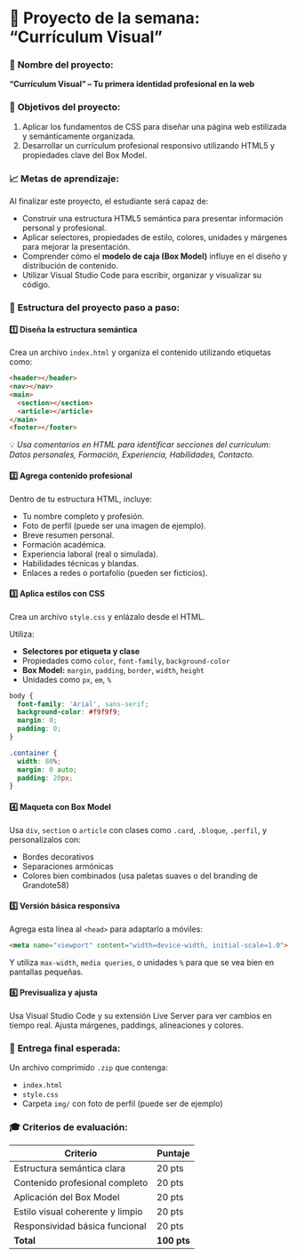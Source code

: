 # 💼 **Proyecto de la semana: “Currículum Visual”**

### 🎨 **Nombre del proyecto:**

**“Currículum Visual” – Tu primera identidad profesional en la web**

### 🎯 **Objetivos del proyecto:**

1. Aplicar los fundamentos de CSS para diseñar una página web estilizada y semánticamente organizada.
2. Desarrollar un currículum profesional responsivo utilizando HTML5 y propiedades clave del Box Model.

### 📈 **Metas de aprendizaje:**

Al finalizar este proyecto, el estudiante será capaz de:

- Construir una estructura HTML5 semántica para presentar información personal y profesional.
- Aplicar selectores, propiedades de estilo, colores, unidades y márgenes para mejorar la presentación.
- Comprender cómo el **modelo de caja (Box Model)** influye en el diseño y distribución de contenido.
- Utilizar Visual Studio Code para escribir, organizar y visualizar su código.

### 🧱 **Estructura del proyecto paso a paso:**

#### 1️⃣ **Diseña la estructura semántica**

Crea un archivo `index.html` y organiza el contenido utilizando etiquetas como:

```html
<header></header>
<nav></nav>
<main>
  <section></section>
  <article></article>
</main>
<footer></footer>
```

💡 *Usa comentarios en HTML para identificar secciones del currículum: Datos personales, Formación, Experiencia, Habilidades, Contacto.*

#### 2️⃣ **Agrega contenido profesional**

Dentro de tu estructura HTML, incluye:

- Tu nombre completo y profesión.
- Foto de perfil (puede ser una imagen de ejemplo).
- Breve resumen personal.
- Formación académica.
- Experiencia laboral (real o simulada).
- Habilidades técnicas y blandas.
- Enlaces a redes o portafolio (pueden ser ficticios).

#### 3️⃣ **Aplica estilos con CSS**

Crea un archivo `style.css` y enlázalo desde el HTML.

Utiliza:

- **Selectores por etiqueta y clase**
- Propiedades como `color`, `font-family`, `background-color`
- **Box Model:** `margin`, `padding`, `border`, `width`, `height`
- Unidades como `px`, `em`, `%`

```css
body {
  font-family: 'Arial', sans-serif;
  background-color: #f9f9f9;
  margin: 0;
  padding: 0;
}

.container {
  width: 80%;
  margin: 0 auto;
  padding: 20px;
}
```

#### 4️⃣ **Maqueta con Box Model**

Usa `div`, `section` o `article` con clases como `.card`, `.bloque`, `.perfil`, y personalízalos con:

- Bordes decorativos
- Separaciones armónicas
- Colores bien combinados (usa paletas suaves o del branding de Grandote58)

#### 5️⃣ **Versión básica responsiva**

Agrega esta línea al `<head>` para adaptarlo a móviles:

```html
<meta name="viewport" content="width=device-width, initial-scale=1.0">
```

Y utiliza `max-width`, `media queries`, o unidades `%` para que se vea bien en pantallas pequeñas.

#### 6️⃣ **Previsualiza y ajusta**

Usa Visual Studio Code y su extensión Live Server para ver cambios en tiempo real. Ajusta márgenes, paddings, alineaciones y colores.

### 🧪 **Entrega final esperada:**

Un archivo comprimido `.zip` que contenga:

- `index.html`
- `style.css`
- Carpeta `img/` con foto de perfil (puede ser de ejemplo)

### 🎓 **Criterios de evaluación:**

| Criterio                         | Puntaje     |
| -------------------------------- | ----------- |
| Estructura semántica clara       | 20 pts      |
| Contenido profesional completo   | 20 pts      |
| Aplicación del Box Model         | 20 pts      |
| Estilo visual coherente y limpio | 20 pts      |
| Responsividad básica funcional   | 20 pts      |
| **Total**                        | **100 pts** |